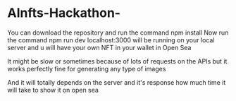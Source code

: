 # AInfts-Hackathon-
You can download the repository and run the command 
npm install 
Now run the command npm run dev 
localhost:3000 will be running on your local server and u will have your own NFT in your wallet in Open Sea

It might be slow or sometimes because of lots of requests on the APIs but it works perfectly fine for generating any type of images


And it will totally depends on the server and it's response how much time it will take to show it on open sea 
